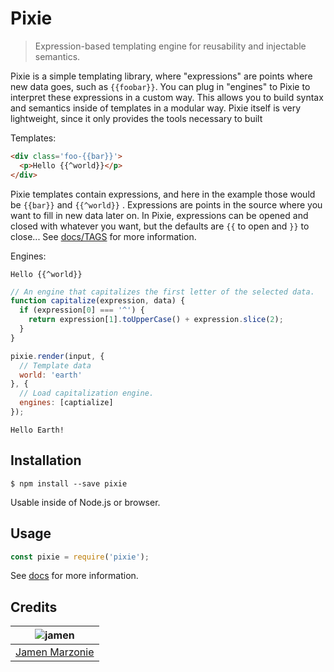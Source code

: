 # Pixie
> Expression-based templating engine for reusability and injectable semantics.

Pixie is a simple templating library, where "expressions" are points where new data goes, such as `{{foobar}}`.  You can plug in "engines" to Pixie to interpret these expressions in a custom way.  This allows you to build syntax and semantics inside of templates in a modular way.  Pixie itself is very lightweight, since it only provides the tools necessary to built

Templates:
```html
<div class='foo-{{bar}}'>
  <p>Hello {{^world}}</p>
</div>
```
Pixie templates contain expressions, and here in the example those would be `{{bar}}` and `{{^world}}` .  Expressions are points in the source where you want to fill in new data later on.  In Pixie, expressions can be opened and closed with whatever you want, but the defaults are `{{` to open and `}}` to close...  See [docs/TAGS](docs/TAGS.md) for more information.

Engines:
```
Hello {{^world}}
```
```javascript
// An engine that capitalizes the first letter of the selected data.
function capitalize(expression, data) {
  if (expression[0] === '^') {
    return expression[1].toUpperCase() + expression.slice(2);
  }
}

pixie.render(input, {
  // Template data
  world: 'earth'
}, {
  // Load capitalization engine.
  engines: [captialize]
});
```
```
Hello Earth!
```



## Installation
```shell
$ npm install --save pixie
```
Usable inside of Node.js or browser.

## Usage
```javascript
const pixie = require('pixie');
```
See [docs](docs/) for more information.

## Credits
| ![jamen][avatar] |
|:---:|
| [Jamen Marzonie][github] |

  [avatar]: https://avatars.githubusercontent.com/u/6251703?v=3&s=125
  [github]: https://github.com/jamen
